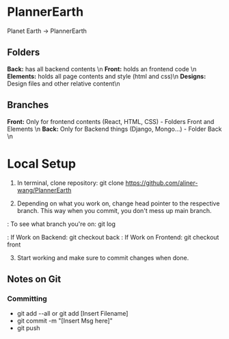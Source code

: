 # PlannerEarth
Planet Earth -> PlannerEarth

## Folders
**Back:** has all backend contents \n
**Front:** holds an frontend code \n
**Elements:** holds all page contents and style (html and css)\n
**Designs:** Design files and other relative content\n


## Branches
**Front:** Only for frontend contents (React, HTML, CSS) - Folders Front and Elements \n
**Back:** Only for Backend things (Django, Mongo...) - Folder Back \n


# Local Setup

1. In terminal, clone repository: git clone https://github.com/aliner-wang/PlannerEarth

2. Depending on what you work on, change head pointer to the respective branch. This way when you commit, you don't mess up main branch. 

: To see what branch you're on: git log

: If Work on Backend: git checkout back
: If Work on Frontend: git checkout front

3. Start working and make sure to commit changes when done. 


## Notes on Git

### Committing
- git add --all or git add [Insert Filename]
- git commit -m "[Insert Msg here]"
- git push







